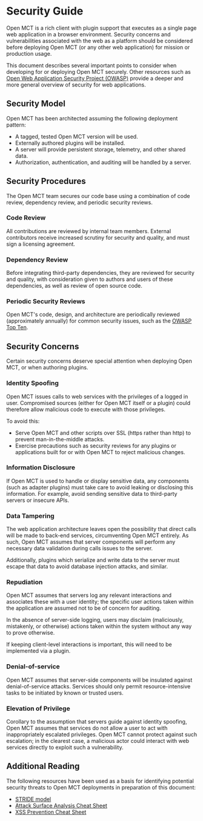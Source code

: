 # Security Guide

Open MCT is a rich client with plugin support that executes as a single page
web application in a browser environment. Security concerns and
vulnerabilities associated with the web as a platform should be considered
before deploying Open MCT (or any other web application) for mission or
production usage.

This document describes several important points to consider when developing
for or deploying Open MCT securely. Other resources such as
[Open Web Application Security Project (OWASP)](https://www.owasp.org)
provide a deeper and more general overview of security for web applications.


## Security Model

Open MCT has been architected assuming the following deployment pattern:

* A tagged, tested Open MCT version will be used.
* Externally authored plugins will be installed.
* A server will provide persistent storage, telemetry, and other shared data.
* Authorization, authentication, and auditing will be handled by a server.


## Security Procedures

The Open MCT team secures our code base using a combination of code review,
dependency review, and periodic security reviews.

### Code Review

All contributions are reviewed by internal team members. External
contributors receive increased scrutiny for security and quality,
and must sign a licensing agreement.

### Dependency Review

Before integrating third-party dependencies, they are reviewed for security
and quality, with consideration given to authors and users of these
dependencies, as well as review of open source code.

### Periodic Security Reviews

Open MCT's code, design, and architecture are periodically reviewed
(approximately annually) for common security issues, such as the
[OWASP Top Ten](https://www.owasp.org/index.php/Category:OWASP_Top_Ten_Project).


## Security Concerns

Certain security concerns deserve special attention when deploying Open MCT,
or when authoring plugins.

### Identity Spoofing

Open MCT issues calls to web services with the privileges of a logged in user.
Compromised sources (either for Open MCT itself or a plugin) could
therefore allow malicious code to execute with those privileges.

To avoid this:

* Serve Open MCT and other scripts over SSL (https rather than http)
  to prevent man-in-the-middle attacks.
* Exercise precautions such as security reviews for any plugins or
  applications built for or with Open MCT to reject malicious changes.

### Information Disclosure

If Open MCT is used to handle or display sensitive data, any components
(such as adapter plugins) must take care to avoid leaking or disclosing
this information. For example, avoid sending sensitive data to third-party
servers or insecure APIs.

### Data Tampering

The web application architecture leaves open the possibility that direct
calls will be made to back-end services, circumventing Open MCT entirely.
As such, Open MCT assumes that server components will perform any necessary
data validation during calls issues to the server.

Additionally, plugins which serialize and write data to the server must
escape that data to avoid database injection attacks, and similar.

### Repudiation

Open MCT assumes that servers log any relevant interactions and associates
these with a user identity; the specific user actions taken within the
application are assumed not to be of concern for auditing.

In the absence of server-side logging, users may disclaim (maliciously,
mistakenly, or otherwise) actions taken within the system without any
way to prove otherwise.

If keeping client-level interactions is important, this will need to be
implemented via a plugin.

### Denial-of-service

Open MCT assumes that server-side components will be insulated against
denial-of-service attacks. Services should only permit resource-intensive
tasks to be initiated by known or trusted users.

### Elevation of Privilege

Corollary to the assumption that servers guide against identity spoofing,
Open MCT assumes that services do not allow a user to act with
inappropriately escalated privileges. Open MCT cannot protect against
such escalation; in the clearest case, a malicious actor could interact
with web services directly to exploit such a vulnerability.

## Additional Reading

The following resources have been used as a basis for identifying potential
security threats to Open MCT deployments in preparation of this document:

* [STRIDE model](https://www.owasp.org/index.php/Threat_Risk_Modeling#STRIDE)
* [Attack Surface Analysis Cheat Sheet](https://www.owasp.org/index.php/Attack_Surface_Analysis_Cheat_Sheet)
* [XSS Prevention Cheat Sheet](https://www.owasp.org/index.php/XSS_(Cross_Site_Scripting)_Prevention_Cheat_Sheet)
